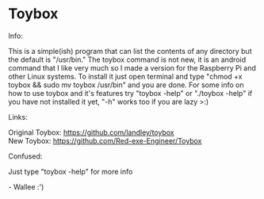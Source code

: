 # Toybox

Info:

This is a simple(ish) program that can list the contents of any directory but the default is "/usr/bin."
The toybox command is not new, it is an android command that I like very much so I made a version for the Raspberry Pi and other Linux systems.
To install it just open terminal and type "chmod +x toybox && sudo mv toybox /usr/bin" and you are done.
For some info on how to use toybox and it's features try "toybox -help" or "./toybox -help" if you have not installed it yet, "-h" works too if you are lazy >:)

Links:

Original Toybox: https://github.com/landley/toybox   
New Toybox: https://github.com/Red-exe-Engineer/Toybox

Confused:

Just type "toybox -help" for more info

\- Wallee :')
